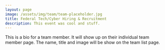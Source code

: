 ```yaml
---
layout: page
image: /assets/img/team/team-placeholder.jpg
title: Federal Tech/Cyber Hiring & Recruitment
description: This event was cool and stuff. 
---
```

This is a bio for a team member. It will show up on their individual team member page. The name, title and image will be show on the team list page.
